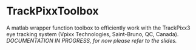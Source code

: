 # TrackPixxToolbox
A matlab wrapper function toolbox to efficiently work with the TrackPixx3 eye tracking system (Vpixx Technologies, Saint-Bruno, QC, Canada).
*DOCUMENTATION IN PROGRESS, for now please refer to the slides.*
